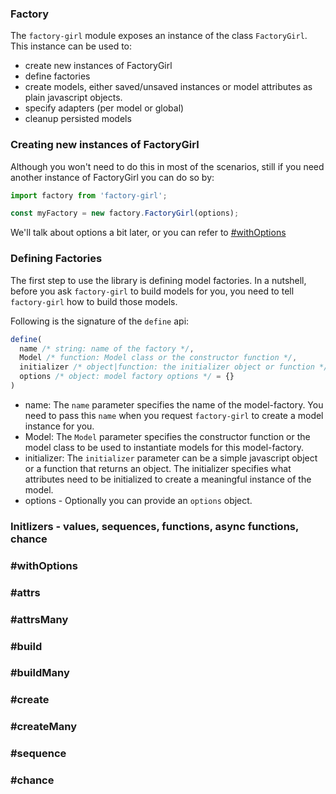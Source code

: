 ### Factory
The `factory-girl` module exposes an instance of the class `FactoryGirl`.
This instance can be used to:
- create new instances of FactoryGirl
- define factories
- create models, either saved/unsaved instances or model attributes as plain javascript objects.
- specify adapters (per model or global)
- cleanup persisted models

### Creating new instances of FactoryGirl
Although you won't need to do this in most of the scenarios, still if you need another instance of FactoryGirl
you can do so by:

```javascript
import factory from 'factory-girl';

const myFactory = new factory.FactoryGirl(options);
```
We'll talk about options a bit later, or you can refer to [#withOptions](#with-options)
 
 
### Defining Factories
The first step to use the library is defining model factories. In a nutshell, before you ask `factory-girl` to build
models for you, you need to tell `factory-girl` how to build those models.

Following is the signature of the `define` api:
```javascript
define(
  name /* string: name of the factory */, 
  Model /* function: Model class or the constructor function */, 
  initializer /* object|function: the initializer object or function */, 
  options /* object: model factory options */ = {}
)
```
- name: The `name` parameter specifies the name of the model-factory. You need to pass this `name` when you 
request `factory-girl` to create a model instance for you.
- Model: The `Model` parameter specifies the constructor function or the model class to be used to instantiate
models for this model-factory.
- initializer: The `initializer` parameter can be a simple javascript object or a function that returns an object. 
The initializer specifies what attributes need to be initialized to create a meaningful instance of the model.
- options - Optionally you can provide an `options` object.

### Initlizers - values, sequences, functions, async functions, chance

### #withOptions
### #attrs
### #attrsMany
### #build
### #buildMany
### #create
### #createMany
### #sequence
### #chance




